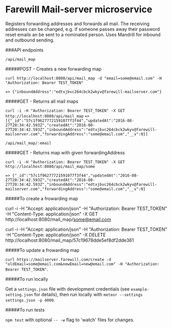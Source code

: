 # Farewill Mail-server microservice

Registers forwarding addresses and forwards all mail. The receiving addresses can be changed, e.g. if someone passes away their password reset emails an be sent to a nominated person. Uses Mandrill for inbound and outbound sending.

###API endpoints

`/api/mail_map`

#####POST - Creates a new forwarding map

```curl
curl http://localhost:8080/api/mail_map -d "email=some@email.com" -H "Authorization: Bearer TEST_TOKEN"
```
`=> {"inboundAddress":"edtxjbvc264cbck2wkyv@farewill-mailserver.com"}`

#####GET - Returns all mail maps

`curl -i -H "Authorization: Bearer TEST_TOKEN" -X GET http://localhost:8080/api/mail_map`
`=> [{"_id":"57c1f96277721591077f3f44","updatedAt":"2016-08-27T20:34:42.593Z","createdAt":"2016-08-27T20:34:42.593Z","inboundAddress":"edtxjbvc264cbck2wkyv@farewill-mailserver.com","forwardingAddress":"some@email.com","__v":0}]`

`/api/mail_map/:email`

#####GET - Returns map with given forwardingAddress

`curl -i -H "Authorization: Bearer TEST_TOKEN" -X GET http://localhost:8080/api/mail_map/some`

`=> {"_id":"57c1f96277721591077f3f44","updatedAt":"2016-08-27T20:34:42.593Z","createdAt":"2016-08-27T20:34:42.593Z","inboundAddress":"edtxjbvc264cbck2wkyv@farewill-mailserver.com","forwardingAddress":"some@email.com","__v":0}`







#####To create a frowarding map


curl -i -H "Accept: application/json" -H "Authorization: Bearer TEST_TOKEN" -H "Content-Type: application/json" -X GET http://localhost:8080/mail_map/some@email.com


curl -i -H "Accept: application/json" -H "Authorization: Bearer TEST_TOKEN" -H "Content-Type: application/json" -X DELETE http://localhost:8080/mail_map/57c19678dde5ef8df2dde361



#####To update a frowarding map

` curl https://mailserver.farewill.com/create -d "oldEmail=some@email.com&newEmail=new@email.com" -H "Authorization: Bearer TEST_TOKEN" `.

#####To run locally

Get a `settings.json` file with development credentials (see `example-setting.json` for details), then run locally with `meteor --settings settings.json -p 4000`.

#####To run tests

`npm test` with optional `-- -w` flag to 'watch' files for changes.
